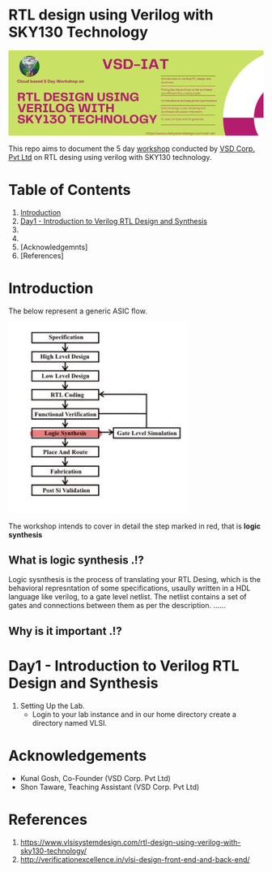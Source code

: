 # RTL design using Verilog with SKY130 Technology

![](/src/img/Verilog-flyer.png)

This repo aims to document the 5 day [workshop](https://www.vlsisystemdesign.com/rtl-design-using-verilog-with-sky130-technology/) conducted by [VSD Corp. Pvt Ltd](https://www.vlsisystemdesign.com/) on RTL desing using verilog with SKY130 technology.

# Table of Contents

1. [Introduction](#introduction)
2. [Day1 - Introduction to Verilog RTL Design and Synthesis]()
3. 
4. 
5. [Acknowledgemnts]
6. [References]


# Introduction
The below represent a generic ASIC flow.

![](/src/img/asic-flow.png)

The workshop intends to cover in detail the step marked in red, that is **logic synthesis**

## What is logic synthesis .!?
Logic sysnthesis is the process of translating your RTL Desing, which is the behavioral represntation of some specifications, usaully written in a HDL language like verilog, to a gate level netlist. The netlist contains a set of gates and connections between them as per the description. ......

## Why is it important .!?

# Day1 - Introduction to Verilog RTL Design and Synthesis
1. Setting Up the Lab.
    - Login to your lab instance and in our home directory create a directory named VLSI.
    
# Acknowledgements

* Kunal Gosh, Co-Founder (VSD Corp. Pvt Ltd)
* Shon Taware, Teaching Assistant (VSD Corp. Pvt Ltd)

# References
1. https://www.vlsisystemdesign.com/rtl-design-using-verilog-with-sky130-technology/
2. http://verificationexcellence.in/vlsi-design-front-end-and-back-end/
